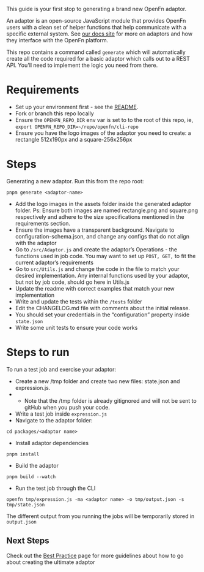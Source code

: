 This guide is your first stop to generating a brand new OpenFn adaptor.

An adaptor is an open-source JavaScript module that provides OpenFn users with a
clean set of helper functions that help communicate with a specific external
system. See [our docs site](https://docs.openfn.org/adaptors) for more on
adaptors and how they interface with the OpenFn platform.

This repo contains a command called `generate` which will automatically create
all the code required for a basic adaptor which calls out to a REST API. You'll
need to implement the logic you need from there.

# Requirements

- Set up your environment first - see the [README](../README.md).
- Fork or branch this repo locally
- Ensure the `OPENFN_REPO_DIR` env var is set to to the root of this repo, ie,
  `export OPENFN_REPO_DIR=~/repo/openfn/cli-repo`
- Ensure you have the logo images of the adaptor you need to create: a rectangle
  512x190px and a square-256x256px

# Steps

Generating a new adaptor. Run this from the repo root:

```
pnpm generate <adaptor-name>
```

- Add the logo images in the assets folder inside the generated adaptor folder.
  Ps: Ensure both images are named rectangle.png and square.png respectively and
  adhere to the size specifications mentioned in the requirements section.
- Ensure the images have a transparent background. Navigate to
  configuration-schema.json, and change any configs that do not align with the
  adaptor
- Go to `/src/Adaptor.js` and create the adaptor’s Operations - the functions
  used in job code. You may want to set up `POST, GET,` to fit the current
  adaptor’s requirements
- Go to `src/Utils.js` and change the code in the file to match your desired
  implementation. Any internal functions used by your adaptor, but not by job
  code, should go here in Utils.js
- Update the readme with correct examples that match your new implementation
- Write and update the tests within the `/tests` folder
- Edit the CHANGELOG.md file with comments about the initial release.
- You should set your credentials in the “configuration” property inside
  `state.json`
- Write some unit tests to ensure your code works

# Steps to run

To run a test job and exercise your adaptor:

- Create a new /tmp folder and create two new files: state.json and
  expression.js.
- - Note that the /tmp folder is already gitignored and will not be sent to
    gitHub when you push your code.
- Write a test job inside `expression.js`
- Navigate to the adaptor folder:

```
cd packages/<adaptor name>
```

- Install adaptor dependencies

```
pnpm install
```

- Build the adaptor

```
pnpm build --watch
```

- Run the test job through the CLI

```
openfn tmp/expression.js -ma <adaptor name> -o tmp/output.json -s tmp/state.json
```

The different output from you running the jobs will be temporarily stored in
`output.json`

## Next Steps

Check out the
[Best Practice](https://github.com/OpenFn/adaptors/wiki/Adaptor-Writing-Best-Practice-&-Common-Patterns)
page for more guidelines about how to go about creating the ultimate adaptor
